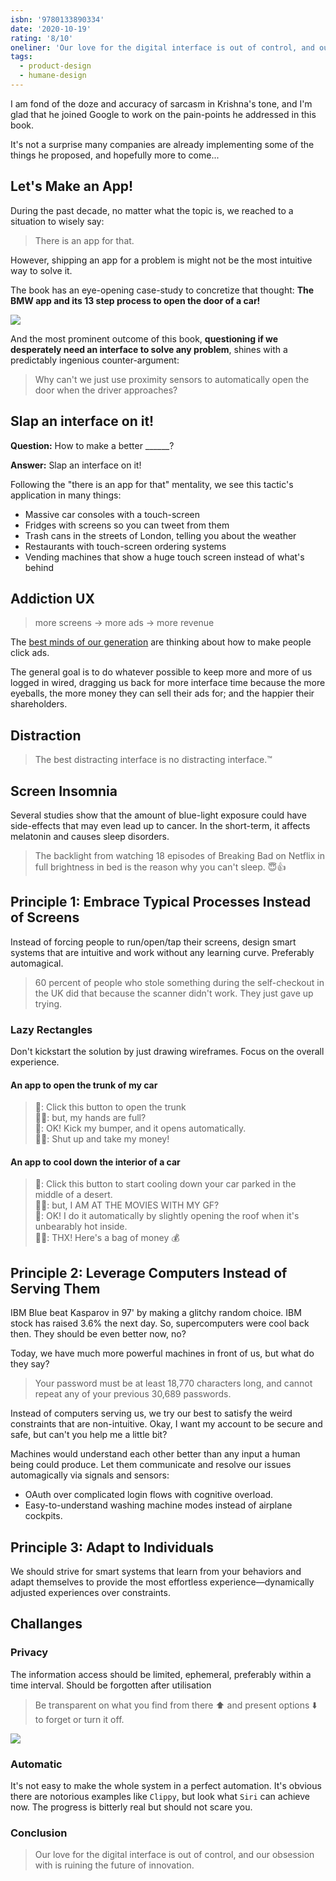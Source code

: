 ```yaml
---
isbn: '9780133890334'
date: '2020-10-19'
rating: '8/10'
oneliner: 'Our love for the digital interface is out of control, and our obsession with is ruining the future of innovation.'
tags:
  - product-design
  - humane-design
---
```


I am fond of the doze and accuracy of sarcasm in Krishna's tone, and I'm glad that he joined Google to work on the pain-points he addressed in this book.

It's not a surprise many companies are already implementing some of the things he proposed, and hopefully more to come...

## Let's Make an App!

During the past decade, no matter what the topic is, we reached to a situation to wisely say:

> There is an app for that.

However, shipping an app for a problem is might not be the most intuitive way to solve it.

The book has an eye-opening case-study to concretize that thought: **The BMW app and its 13 step process to open the door of a car!**

![](/images/books/the-best-interface-is-no-interface/01.jpg)

And the most prominent outcome of this book, **questioning if we desperately need an interface to solve any problem**, shines with a predictably ingenious counter-argument:

> Why can't we just use proximity sensors to automatically open the door when the driver approaches?

## Slap an interface on it!

**Question:** How to make a better \_\_\_\_\_\_?

**Answer:** Slap an interface on it!

Following the "there is an app for that" mentality, we see this tactic's application in many things:

- Massive car consoles with a touch-screen
- Fridges with screens so you can tweet from them
- Trash cans in the streets of London, telling you about the weather
- Restaurants with touch-screen ordering systems
- Vending machines that show a huge touch screen instead of what's behind

## Addiction UX

> more screens -> more ads -> more revenue

The [best minds of our generation](/tags/bright-minds) are thinking about how to make people click ads.

The general goal is to do whatever possible to keep more and more of us logged in wired, dragging us back for more interface time because the more eyeballs, the more money they can sell their ads for; and the happier their shareholders.

## Distraction

> The best distracting interface is no distracting interface.™️

## Screen Insomnia

Several studies show that the amount of blue-light exposure could have side-effects that may even lead up to cancer. In the short-term, it affects melatonin and causes sleep disorders.

> The backlight from watching 18 episodes of Breaking Bad on Netflix in full brightness in bed is the reason why you can't sleep. 😇👍

## Principle 1: Embrace Typical Processes Instead of Screens

Instead of forcing people to run/open/tap their screens, design smart systems that are intuitive and work without any learning curve. Preferably automagical.

> 60 percent of people who stole something during the self-checkout in the UK did that because the scanner didn't work. They just gave up trying.

### Lazy Rectangles

Don't kickstart the solution by just drawing wireframes. Focus on the overall experience.

#### An app to open the trunk of my car

> 📱: Click this button to open the trunk \
> 🙍‍♂️: but, my hands are full? \
> 🚗: OK! Kick my bumper, and it opens automatically.\
> 🙆‍♂️: Shut up and take my money!

#### An app to cool down the interior of a car

> 📱: Click this button to start cooling down your car parked in the middle of a desert. \
> 🙍‍♂️: but, I AM AT THE MOVIES WITH MY GF? \
> 🚗: OK! I do it automatically by slightly opening the roof when it's unbearably hot inside. \
> 🙆‍♂️: THX! Here's a bag of money 💰

## Principle 2: Leverage Computers Instead of Serving Them

IBM Blue beat Kasparov in 97' by making a glitchy random choice. IBM stock has raised 3.6% the next day. So, supercomputers were cool back then. They should be even better now, no?

Today, we have much more powerful machines in front of us, but what do they say?

> Your password must be at least 18,770 characters long, and cannot repeat any of your previous 30,689 passwords.

Instead of computers serving us, we try our best to satisfy the weird constraints that are non-intuitive. Okay, I want my account to be secure and safe, but can't you help me a little bit?

Machines would understand each other better than any input a human being could produce. Let them communicate and resolve our issues automagically via signals and sensors:

- OAuth over complicated login flows with cognitive overload.
- Easy-to-understand washing machine modes instead of airplane cockpits.

## Principle 3: Adapt to Individuals

We should strive for smart systems that learn from your behaviors and adapt themselves to provide the most effortless experience—dynamically adjusted experiences over constraints.

## Challanges

### Privacy

The information access should be limited, ephemeral, preferably within a time interval. Should be forgotten after utilisation

> Be transparent on what you find from there ⬆️ and present options ⬇️ to forget or turn it off.

![](/images/books/the-best-interface-is-no-interface/02.png)

### Automatic

It's not easy to make the whole system in a perfect automation. It's obvious there are notorious examples like `Clippy`, but look what `Siri` can achieve now. The progress is bitterly real but should not scare you.

### Conclusion

> Our love for the digital interface is out of control, and our obsession with is ruining the future of innovation.
